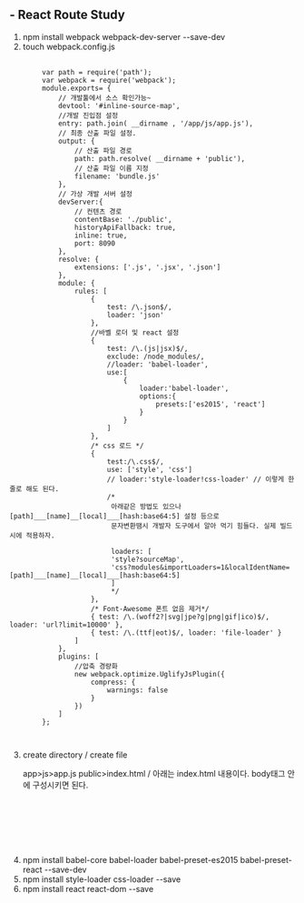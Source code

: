 ## - React Route Study

1. npm install webpack webpack-dev-server --save-dev
2. touch webpack.config.js
<pre>
   <code>
        var path = require('path');
        var webpack = require('webpack');
        module.exports= {
            // 개발툴에서 소스 확인가능~
            devtool: '#inline-source-map',
            //개발 진입점 설정
            entry: path.join( __dirname , '/app/js/app.js'),
            // 최종 산출 파일 설정.
            output: {
                // 산출 파일 경로
                path: path.resolve( __dirname + 'public'),
                // 산출 파일 이름 지정
                filename: 'bundle.js'
            },
            // 가상 개발 서버 설정
            devServer:{
                // 컨텐츠 경로
                contentBase: './public',
                historyApiFallback: true,
                inline: true,
                port: 8090
            },
            resolve: {
                extensions: ['.js', '.jsx', '.json']
            },
            module: {
                rules: [
                    {
                        test: /\.json$/,
                        loader: 'json'
                    },
                    //바벨 로더 및 react 설정
                    {
                        test: /\.(js|jsx)$/,
                        exclude: /node_modules/,
                        //loader: 'babel-loader',
                        use:[
                            {
                                loader:'babel-loader',
                                options:{
                                    presets:['es2015', 'react']
                                }
                            }
                        ]
                    },
                    /* css 로드 */
                    {
                        test:/\.css$/,
                        use: ['style', 'css']
                        // loader:'style-loader!css-loader' // 이렇게 한줄로 해도 된다.
                        /*
                         아래같은 방법도 있으나 [path]___[name]__[local]___[hash:base64:5] 설정 등으로
                         문자변환땜시 개발자 도구에서 알아 먹기 힘들다. 실제 빌드시에 적용하자.

                         loaders: [
                         'style?sourceMap',
                         'css?modules&importLoaders=1&localIdentName=[path]___[name]__[local]___[hash:base64:5]
                         ]
                         */
                    },
                    /* Font-Awesome 폰트 없음 제거*/
                    { test: /\.(woff2?|svg|jpe?g|png|gif|ico)$/, loader: 'url?limit=10000' },
                    { test: /\.(ttf|eot)$/, loader: 'file-loader' }
                ]
            },
            plugins: [
                //압축 경량화
                new webpack.optimize.UglifyJsPlugin({
                    compress: {
                        warnings: false
                    }
                })
            ]
        };

   </code>
</pre>
3. create directory / create file

    app>js>app.js
    public>index.html / 아래는 index.html  내용이다. body태그 안에 구성시키면 된다.

<pre>
   <code>
   <div id="appContainer"></div>
   <script src="bundle.js"></script>
   </code>
</pre>

4. npm install babel-core babel-loader babel-preset-es2015 babel-preset-react --save-dev
5. npm install style-loader css-loader --save
6. npm install react react-dom --save

